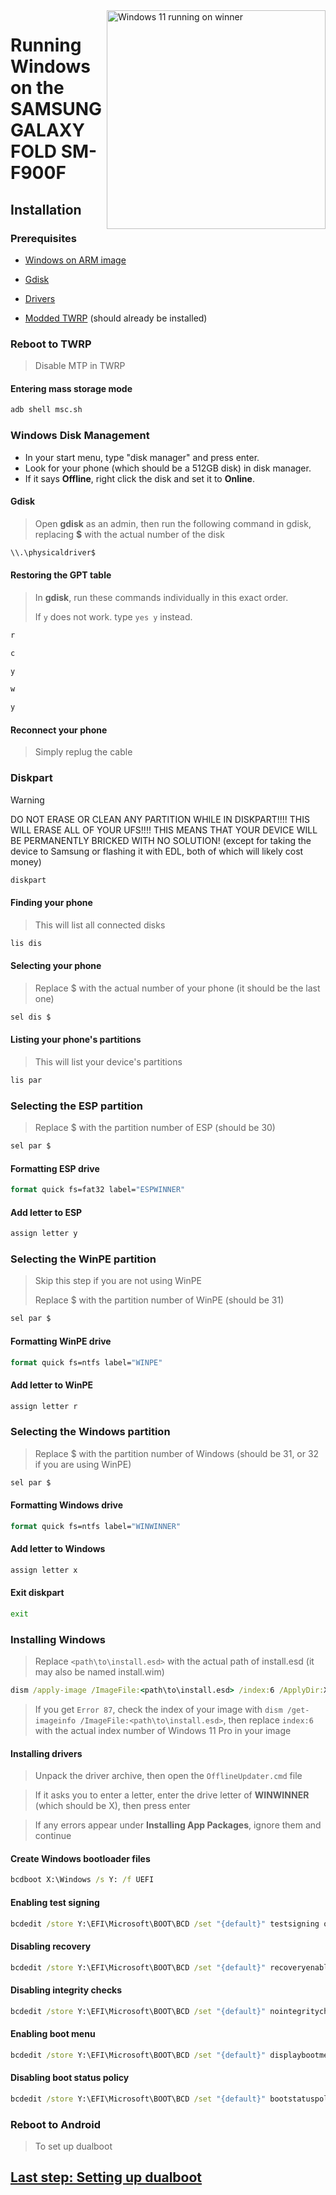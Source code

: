 <img align="right" src="https://github.com/n00b69/woa-winner/blob/main/winner.png" width="350" alt="Windows 11 running on winner">

# Running Windows on the SAMSUNG GALAXY FOLD SM-F900F

## Installation

### Prerequisites
- [Windows on ARM image](https://worproject.com/esd)

- [Gdisk](https://github.com/n00b69/woa-winner/releases/tag/Gdisk)

- [Drivers](https://github.com/n00b69/woa-winner/releases/tag/Drivers)

- [Modded TWRP](https://github.com/n00b69/woa-winner/releases/tag/Recovery) (should already be installed)

### Reboot to TWRP
> Disable MTP in TWRP

#### Entering mass storage mode
```cmd
adb shell msc.sh
```

### Windows Disk Management
- In your start menu, type "disk manager" and press enter.
- Look for your phone (which should be a 512GB disk) in disk manager.
- If it says **Offline**, right click the disk and set it to **Online**.

#### Gdisk
> Open **gdisk** as an admin, then run the following command in gdisk, replacing **$** with the actual number of the disk
```cmd
\\.\physicaldriver$
```

#### Restoring the GPT table
> In **gdisk**, run these commands individually in this exact order.
>
> If `y` does not work. type `yes y` instead.
```cmd
r
```
```cmd
c
```
```cmd
y
```
```cmd
w
```
```cmd
y
```

#### Reconnect your phone
> Simply replug the cable

### Diskpart
> [!WARNING]
> DO NOT ERASE OR CLEAN ANY PARTITION WHILE IN DISKPART!!!! THIS WILL ERASE ALL OF YOUR UFS!!!! THIS MEANS THAT YOUR DEVICE WILL BE PERMANENTLY BRICKED WITH NO SOLUTION! (except for taking the device to Samsung or flashing it with EDL, both of which will likely cost money)
```cmd
diskpart
```

#### Finding your phone
> This will list all connected disks
```cmd
lis dis
```

#### Selecting your phone
> Replace $ with the actual number of your phone (it should be the last one)
```cmd
sel dis $
```

#### Listing your phone's partitions
> This will list your device's partitions
```cmd
lis par
```

### Selecting the ESP partition
> Replace $ with the partition number of ESP (should be 30)
```cmd
sel par $
```

#### Formatting ESP drive
```cmd
format quick fs=fat32 label="ESPWINNER"
```

#### Add letter to ESP
```cmd
assign letter y
```

### Selecting the WinPE partition
> Skip this step if you are not using WinPE
> 
> Replace $ with the partition number of WinPE (should be 31)
```cmd
sel par $
```

#### Formatting WinPE drive
```cmd
format quick fs=ntfs label="WINPE"
```

#### Add letter to WinPE
```cmd
assign letter r
```

### Selecting the Windows partition
> Replace $ with the partition number of Windows (should be 31, or 32 if you are using WinPE)
```cmd
sel par $
```

#### Formatting Windows drive
```cmd
format quick fs=ntfs label="WINWINNER"
```

#### Add letter to Windows
```cmd
assign letter x
```

#### Exit diskpart
```cmd
exit
```

### Installing Windows
> Replace `<path\to\install.esd>` with the actual path of install.esd (it may also be named install.wim)

```cmd
dism /apply-image /ImageFile:<path\to\install.esd> /index:6 /ApplyDir:X:\
```

> If you get `Error 87`, check the index of your image with `dism /get-imageinfo /ImageFile:<path\to\install.esd>`, then replace `index:6` with the actual index number of Windows 11 Pro in your image

#### Installing drivers
> Unpack the driver archive, then open the `OfflineUpdater.cmd` file

> If it asks you to enter a letter, enter the drive letter of **WINWINNER** (which should be X), then press enter

> If any errors appear under **Installing App Packages**, ignore them and continue

#### Create Windows bootloader files
```cmd
bcdboot X:\Windows /s Y: /f UEFI
```

#### Enabling test signing
```cmd
bcdedit /store Y:\EFI\Microsoft\BOOT\BCD /set "{default}" testsigning on
```

#### Disabling recovery
```cmd
bcdedit /store Y:\EFI\Microsoft\BOOT\BCD /set "{default}" recoveryenabled no
```

#### Disabling integrity checks
```cmd
bcdedit /store Y:\EFI\Microsoft\BOOT\BCD /set "{default}" nointegritychecks on
```

#### Enabling boot menu
```cmd
bcdedit /store Y:\EFI\Microsoft\BOOT\BCD /set "{default}" displaybootmenu yes
```

#### Disabling boot status policy
```cmd
bcdedit /store Y:\EFI\Microsoft\BOOT\BCD /set "{default}" bootstatuspolicy IgnoreAllFailures
```

### Reboot to Android
> To set up dualboot

## [Last step: Setting up dualboot](/guide/dualboot.md)










